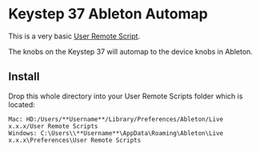 # Keystep 37 Ableton Automap

This is a very basic [User Remote Script](https://help.ableton.com/hc/en-us/articles/206240184-Creating-your-own-Control-Surface-script). 

The knobs on the Keystep 37 will automap to the device knobs in Ableton.

## Install

Drop this whole directory into your User Remote Scripts folder which is located:

```
Mac: HD:/Users/**Username**/Library/Preferences/Ableton/Live x.x.x/User Remote Scripts
Windows: C:\Users\\**Username**\AppData\Roaming\Ableton\Live x.x.x\Preferences\User Remote Scripts
```
